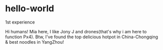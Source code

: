 # hello-world
1st experience

Hi humans!
Mia here, I like Jony J and drones(that's why i am here to function Px4).
Btw, I've found the top delicious hotpot in China-Chongqing & best noodles in YangZhou!
